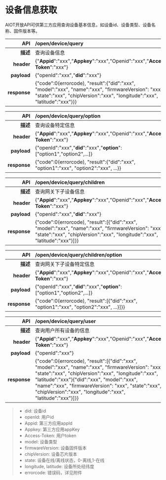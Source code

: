 # 设备信息获取

AIOT开放API可供第三方应用查询设备基本信息，如设备id、设备类型、设备名称、固件版本等。

| **API** | /open/device/query |
| --: | :-- |
| **描述** | 查询设备信息 |
| **header** | {"**Appid**":"xxx","**Appkey**":"xxx","Openid":"xxx","**Access-Token**":"xxx"} |
| **payload** | {"openId":"xxx","**did**":"xxx"} |
| **response** | {"code":0(errorcode), "result":{"did":"xxx", "model":"xxx", "name":"xxx", "firmwareVersion": "xxx", "state":"xxx", "chipVersion":"xxx", "longitude":"xxx", "latitude":"xxx"}}} |

| **API** | /open/device/query/option |
| --: | :-- |
| **描述** | 查询设备特定信息 |
| **header** | {"**Appid**":"xxx","**Appkey**":"xxx","Openid":"xxx","**Access-Token**":"xxx"} |
| **payload** | {"openId":"xxx","**did**":"xxx","**option**":["option1","option2",...]} |
| **response** | {"code":0(errorcode), "result":{"did":"xxx", "option1":"xxx", "option2":"xxx", ...}} |

| **API** | /open/device/query/children |
| --: | :-- |
| **描述** | 查询网关下子设备信息 |
| **header** | {"**Appid**":"xxx","**Appkey**":"xxx","Openid":"xxx","**Access-Token**":"xxx"} |
| **payload** | {"openId":"xxx","**did**":"xxx"} |
| **response** | {"code":0(errorcode), "result":[{"did":"xxx", "model":"xxx", "name":"xxx", "firmwareVersion": "xxx", "state":"xxx", "chipVersion":"xxx", "longitude":"xxx", "latitude":"xxx"}]}} |

| **API** | /open/device/query/children/option |
| --: | :-- |
| **描述** | 查询网关下子设备特定信息 |
| **header** | {"**Appid**":"xxx","**Appkey**":"xxx","Openid":"xxx","**Access-Token**":"xxx"} |
| **payload** | {"openId":"xxx","**did**":"xxx","**option**":["option1","option2",...]} |
| **response** | {"code":0(errorcode), "result":[{"did":"xxx", "option1":"xxx", "option2":"xxx", ...}]}} |

| **API** | /open/device/query/user |
| --: | :-- |
| **描述** | 查询用户所有设备的信息 |
| **header** | {"**Appid**":"xxx","**Appkey**":"xxx","Openid":"xxx","**Access-Token**":"xxx"} |
| **payload** | {"openId":"xxx"} |
| **response** | {"code":0(errorcode), "result":[{"did":"xxx", "model":"xxx", "name":"xxx", "firmwareVersion": "xxx", "state":"xxx", "chipVersion":"xxx", "longitude":"xxx", "latitude":"xxx"}{"did":"xxx", "model":"xxx", "name":"xxx", "firmwareVersion": "xxx", "state":"xxx", "chipVersion":"xxx", "longitude":"xxx", "latitude":"xxx"}]}} |

> - did: 设备id
> - openId: 用户id
> - Appid: 第三方应用appId
> - Appkey: 第三方应用appKey
> - Access-Token: 用户token
> - model: 设备类型
> - firmwareVersion: 设备固件版本
> - chipVersion: 设备芯片版本
> - state: 设备在线/离线状态，0-离线,1-在线
> - longitude, latitude: 设备所处经纬度
> - errorcode: 错误码，详见附件